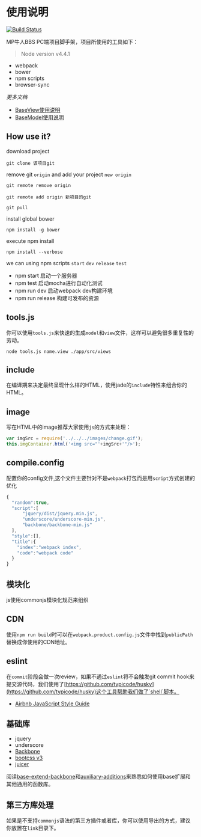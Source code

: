 # 使用说明

[![Build Status](https://travis-ci.org/sapling-team/generator-sapling-pc.svg?branch=master)](https://travis-ci.org/sapling-team/generator-sapling-pc)

MP牛人BBS  PC端项目脚手架，项目所使用的工具如下：

> Node version v4.4.1

- webpack
- bower
- npm scripts
- browser-sync


*更多文档*

*	[BaseView使用说明](https://github.com/yuanxj1024/backbone-website/blob/master/doc/readme.md)
*	[BaseModel使用说明](https://github.com/yuanxj1024/backbone-website/blob/master/doc/basemodel%E4%BD%BF%E7%94%A8%E8%AF%B4%E6%98%8E.md)


## How use it?

download project

	git clone 该项目git

remove git `origin` and add your project `new origin`

	git remote remove origin

	git remote add origin 新项目的git 

	git pull

install global bower

    npm install -g bower

execute npm install

	npm install --verbose


we can using npm scripts `start` `dev` `release` `test`

- npm start 启动一个服务器
- npm test 启动mocha进行自动化测试
- npm run dev 启动webpack dev构建环境
- npm run release 构建可发布的资源

## tools.js

你可以使用`tools.js`来快速的生成`model`和`view`文件，这样可以避免很多重复性的劳动。

	node tools.js name.view ./app/src/views

## include

在编译期来决定最终呈现什么样的HTML，使用jade的`include`特性来组合你的HTML。

## image

写在HTML中的image推荐大家使用`js`的方式来处理：

```JavaScript
var imgSrc = require('../../../images/change.gif');
this.imgContainer.html('<img src="'+imgSrc+'"/>');
```

## compile.config

配置你的config文件,这个文件主要针对不是`webpack`打包而是用`script`方式创建的优化

```JavaScript
{
  "random":true,
  "script":[
      "jquery/dist/jquery.min.js",
      "underscore/underscore-min.js",
      "backbone/backbone-min.js"
  ],
  "style":[],
  "title":{
    "index":"webpack index",
    "code":"webpack code"
  }
}
```

## 模块化

js使用commonjs模块化规范来组织

## CDN

使用`npm run build`时可以在`webpack.product.config.js`文件中找到`publicPath`替换成你使用的CDN地址。

## eslint

在`commit`阶段会做一次review，如果不通过`eslint`将不会触发git commit hook来提交源代码，我们使用了[https://github.com/typicode/husky](https://github.com/typicode/husky)这个工具帮助我们做了`shell`脚本。

- [Airbnb JavaScript Style Guide](https://github.com/airbnb/javascript/tree/master/es5)

## 基础库

- jquery
- underscore
- [Backbone](http://www.css88.com/doc/backbone/)
- [bootcss v3](http://v3.bootcss.com/)
- [juicer](http://juicer.name/docs/docs_zh_cn.html#!syntax)

阅读[base-extend-backbone](https://github.com/sapling-team/base-extend-backbone)和[auxiliary-additions](https://github.com/sapling-team/auxiliary-additions)来熟悉如何使用base扩展和其他通用的函数库。

## 第三方库处理

如果是不支持`commonjs`语法的第三方插件或者库，你可以使用导出的方式，建议你放置在`link`目录下。
